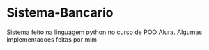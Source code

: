 # Sistema-Bancario
Sistema feito na linguagem python no curso de POO Alura. 
Algumas implementacoes feitas por mim
